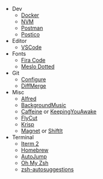 - Dev
  - [Docker](https://www.docker.com/)
  - [NVM](https://github.com/creationix/nvm)
  - [Postman](https://www.getpostman.com/)
  - [Postico](https://eggerapps.at/postico/)
- Editor
  - [VSCode](https://gist.github.com/ramesaliyev/be951860085662fed521e7efe2a7a912)
- Fonts
  - [Fira Code](https://github.com/tonsky/FiraCode)
  - [Meslo Dotted](https://github.com/powerline/fonts/tree/master/Meslo%20Dotted)
- Git
  - [Configure](https://gist.github.com/ramesaliyev/6ed8d142e2c2f22228c7)
  - [DiffMerge](https://gist.github.com/ramesaliyev/9d93bcc8ec0c0535759be57fc500f89e)
- Misc
  - [Alfred](https://www.alfredapp.com/)
  - [BackgroundMusic](https://github.com/kyleneideck/BackgroundMusic)
  - [Caffeine](http://lightheadsw.com/caffeine/) or [KeepingYouAwake](https://github.com/newmarcel/KeepingYouAwake)
  - [FlyCut](https://itunes.apple.com/tr/app/flycut-clipboard-manager/id442160987?mt=12)
  - [Krisp](https://krisp.ai)
  - [Magnet](http://magnet.crowdcafe.com/) or [ShiftIt](https://github.com/fikovnik/ShiftIt)
- Terminal
  - [Iterm 2](https://www.iterm2.com/)
  - [Homebrew](https://brew.sh/)
  - [AutoJump](https://github.com/wting/autojump)
  - [Oh My Zsh](https://github.com/robbyrussell/oh-my-zsh)
  - [zsh-autosuggestions](https://github.com/zsh-users/zsh-autosuggestions)
